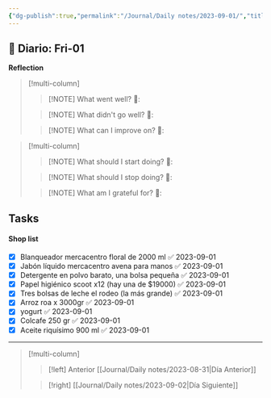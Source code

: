 ```yaml
---
{"dg-publish":true,"permalink":"/Journal/Daily notes/2023-09-01/","title":"2023-09-01","tags":["Daily"],"created":"2023-09-01T12:58:40.074-05:00","updated":"2023-09-08T19:36:25.585-05:00"}
---
```



## 📅 Diario: Fri-01


**Reflection**

> [!multi-column]
> 
> > [!NOTE] What went well?
> > 💭: 
> 
> > [!NOTE] What didn't go well?
> > 💭:
> 
> > [!NOTE] What can I improve on?
> > 💭:
> 

> [!multi-column]
> 
> > [!NOTE] What should I start doing?
> > 💭:
> 
> > [!NOTE] What should I stop doing?
> > 💭:
> 
> > [!NOTE] What am I grateful for?
> > 💭:
> 

## Tasks

#### Shop list 
- [x] Blanqueador mercacentro floral de 2000 ml ✅ 2023-09-01
- [x] Jabón líquido mercacentro avena para manos ✅ 2023-09-01
- [x] Detergente en polvo barato, una bolsa pequeña ✅ 2023-09-01
- [x] Papel higiénico scoot x12 (hay una de $19000) ✅ 2023-09-01
- [x] Tres bolsas de leche el rodeo (la más grande) ✅ 2023-09-01
- [x] Arroz roa x 3000gr ✅ 2023-09-01
- [x] yogurt ✅ 2023-09-01
- [x] Colcafe 250 gr ✅ 2023-09-01
- [x] Aceite riquísimo 900 ml ✅ 2023-09-01

- - - 
> [!multi-column]
> 
> > [!left]  Anterior
> > [[Journal/Daily notes/2023-08-31\|Día Anterior]]
> 
> > [!right]
> > [[Journal/Daily notes/2023-09-02\|Día Siguiente]]
> 